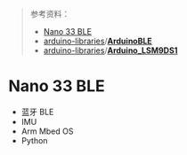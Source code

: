 > 参考资料：
>
> - [Nano 33 BLE](https://docs.arduino.cc/hardware/nano-33-ble)
> - [arduino-libraries](https://github.com/arduino-libraries)/**[ArduinoBLE](https://github.com/arduino-libraries/ArduinoBLE)**
> - [arduino-libraries](https://github.com/arduino-libraries)/**[Arduino_LSM9DS1](https://github.com/arduino-libraries/Arduino_LSM9DS1)**

# Nano 33 BLE

- 蓝牙 BLE
- IMU
- Arm Mbed OS
- Python

